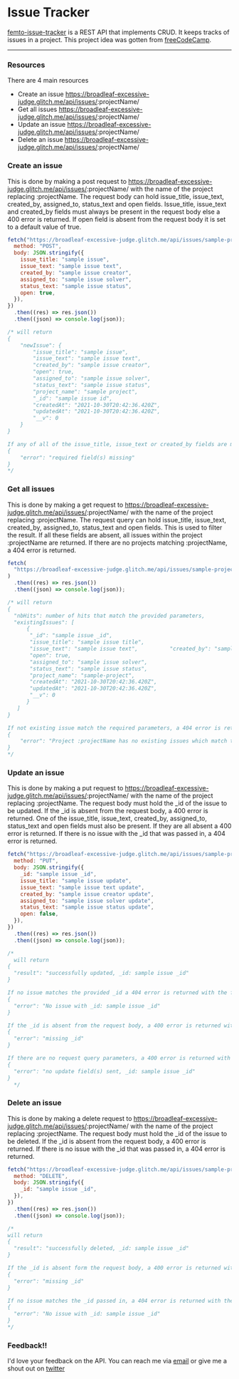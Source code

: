 # Issue Tracker

[femto-issue-tracker](https://broadleaf-excessive-judge.glitch.me/) is a REST API that implements CRUD. It keeps tracks of issues in a project. This project idea was gotten from [freeCodeCamp](https://www.freecodecamp.org/learn/quality-assurance/quality-assurance-projects/issue-tracker).

---

### Resources

There are 4 main resources

- Create an issue <https://broadleaf-excessive-judge.glitch.me/api/issues/>:projectName/
- Get all issues <https://broadleaf-excessive-judge.glitch.me/api/issues/>:projectName/
- Update an issue <https://broadleaf-excessive-judge.glitch.me/api/issues/>:projectName/
- Delete an issue <https://broadleaf-excessive-judge.glitch.me/api/issues/>:projectName/

### Create an issue

This is done by making a post request to <https://broadleaf-excessive-judge.glitch.me/api/issues/>:projectName/ with the name of the project replacing :projectName. The request body can hold issue_title, issue_text, created_by, assigned_to, status_text and open fields. Issue_title, issue_text and created_by fields must always be present in the request body else a 400 error is returned. If open field is absent from the request body it is set to a default value of true.

```js
fetch("https://broadleaf-excessive-judge.glitch.me/api/issues/sample-project/", {
  method: "POST",
  body: JSON.stringify({
    issue_title: "sample issue",
    issue_text: "sample issue text",
    created_by: "sample issue creator",
    assigned_to: "sample issue solver",
    status_text: "sample issue status",
    open: true,
  }),
})
  .then((res) => res.json())
  .then((json) => console.log(json));

/* will return
{
    "newIssue": {
        "issue_title": "sample issue",
        "issue_text": "sample issue text",
        "created_by": "sample issue creator",
        "open": true,
        "assigned_to": "sample issue solver",
        "status_text": "sample issue status",
        "project_name": "sample project",
        "_id": "sample issue id",
        "createdAt": "2021-10-30T20:42:36.420Z",
        "updatedAt": "2021-10-30T20:42:36.420Z",
        "__v": 0
    }
}

If any of all of the issue_title, issue_text or created_by fields are missing from the request body, a 400 error is returned with the following json object
{
    "error": "required field(s) missing"
}
*/
```

### Get all issues

This is done by making a get request to <https://broadleaf-excessive-judge.glitch.me/api/issues/>:projectName/ with the name of the project replacing :projectName. The request query can hold issue_title, issue_text, created_by, assigned_to, status_text and open fields. This is used to filter the result. If all these fields are absent, all issues within the project :projectName are returned. If there are no projects matching :projectName, a 404 error is returned.

```js
fetch(
  "https://broadleaf-excessive-judge.glitch.me/api/issues/sample-project?issue_title=sample issue&issue_text=sample issue text&created_by=sample issue creator&assigned_to=sample issue solver&status_text=sample issue status open: true"
)
  .then((res) => res.json())
  .then((json) => console.log(json));

/* will return
{
  "nbHits": number of hits that match the provided parameters,
  "existingIssues": [
      {
       "_id": "sample issue _id",
       "issue_title": "sample issue title",
       "issue_text": "sample issue text",          "created_by": "sample issue creator",
       "open": true,
       "assigned_to": "sample issue solver",
       "status_text": "sample issue status",
       "project_name": "sample-project",
       "createdAt": "2021-10-30T20:42:36.420Z",
       "updatedAt": "2021-10-30T20:42:36.420Z",
       "__v": 0
      }
   ]
}

If not existing issue match the required parameters, a 404 error is returned with the following json object
{
    "error": "Project :projectName has no existing issues which match the parameters provided"
}
*/
```

### Update an issue

This is done by making a put request to <https://broadleaf-excessive-judge.glitch.me/api/issues/>:projectName/ with the name of the project replacing :projectName. The request body must hold the \_id of the issue to be updated. If the \_id is absent from the request body, a 400 error is returned. One of the issue_title, issue_text, created_by, assigned_to, status_text and open fields must also be present. If they are all absent a 400 error is returned. If there is no issue with the \_id that was passed in, a 404 error is returned.

```js
fetch("https://broadleaf-excessive-judge.glitch.me/api/issues/sample-project/", {
  method: "PUT",
  body: JSON.stringify({
    _id: "sample issue _id",
    issue_title: "sample issue update",
    issue_text: "sample issue text update",
    created_by: "sample issue creator update",
    assigned_to: "sample issue solver update",
    status_text: "sample issue status update",
    open: false,
  }),
})
  .then((res) => res.json())
  .then((json) => console.log(json));

/*
  will return
{
  "result": "successfully updated, _id: sample issue _id"
}

If no issue matches the provided _id a 404 error is returned with the following json object
{
  "error": "No issue with _id: sample issue _id"
}

If the _id is absent from the request body, a 400 error is returned with the following json object
{
  "error": "missing _id"
}

If there are no request query parameters, a 400 error is returned with the following json object
{
  "error": "no update field(s) sent, _id: sample issue _id"
}
  */
```

### Delete an issue

This is done by making a delete request to <https://broadleaf-excessive-judge.glitch.me/api/issues/>:projectName/ with the name of the project replacing :projectName. The request body must hold the \_id of the issue to be deleted. If the \_id is absent from the request body, a 400 error is returned. If there is no issue with the \_id that was passed in, a 404 error is returned.

```js
fetch("https://broadleaf-excessive-judge.glitch.me/api/issues/sample-project/", {
  method: "DELETE",
  body: JSON.stringify({
    _id: "sample issue _id",
  }),
})
  .then((res) => res.json())
  .then((json) => console.log(json));

/*
will return
{
  "result": "successfully deleted, _id: sample issue _id"
}

If the _id is absent form the request body, a 400 error is returned with the following json object
{
  "error": "missing _id"
}

If no issue matches the _id passed in, a 404 error is returned with the following json object
{
  "error": "No issue with _id: sample issue _id"
}
*/
```

### Feedback!!

I'd love your feedback on the API. You can reach me via [email](mailto:chinaemerema@gmail.com) or give me a shout out on [twitter](https://twitter.com/femto_ace?t=nk6ylNm1Zp2l0yiJkCKFeA&s=09)
